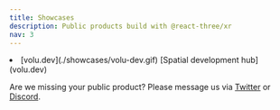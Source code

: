 ```yaml
---
title: Showcases
description: Public products build with @react-three/xr
nav: 3
---
```



<Grid cols={2}>
  <li>
    [volu.dev](./showcases/volu-dev.gif)
    [Spatial development hub](volu.dev)
  </li>
</Grid>

Are we missing your public product? Please message us via [Twitter](https://x.com/BelaBohlender) or [Discord](https://discord.gg/poimandres).